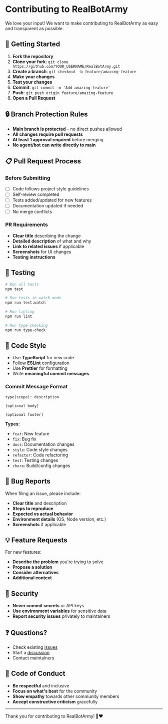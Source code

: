 # Contributing to RealBotArmy

We love your input! We want to make contributing to RealBotArmy as easy and transparent as possible.

## 🚀 Getting Started

1. **Fork the repository**
2. **Clone your fork**: `git clone https://github.com/YOUR_USERNAME/RealBotArmy.git`
3. **Create a branch**: `git checkout -b feature/amazing-feature`
4. **Make your changes**
5. **Test your changes**
6. **Commit**: `git commit -m 'Add amazing feature'`
7. **Push**: `git push origin feature/amazing-feature`
8. **Open a Pull Request**

## 🔒 Branch Protection Rules

- **Main branch is protected** - no direct pushes allowed
- **All changes require pull requests**
- **At least 1 approval required** before merging
- **No agent/bot can write directly to main**

## 📋 Pull Request Process

### Before Submitting
- [ ] Code follows project style guidelines
- [ ] Self-review completed
- [ ] Tests added/updated for new features
- [ ] Documentation updated if needed
- [ ] No merge conflicts

### PR Requirements
- **Clear title** describing the change
- **Detailed description** of what and why
- **Link to related issues** if applicable
- **Screenshots** for UI changes
- **Testing instructions**

## 🧪 Testing

```bash
# Run all tests
npm test

# Run tests in watch mode
npm run test:watch

# Run linting
npm run lint

# Run type checking
npm run type-check
```

## 📝 Code Style

- Use **TypeScript** for new code
- Follow **ESLint** configuration
- Use **Prettier** for formatting
- Write **meaningful commit messages**

### Commit Message Format
```
type(scope): description

[optional body]

[optional footer]
```

**Types:**
- `feat`: New feature
- `fix`: Bug fix
- `docs`: Documentation changes
- `style`: Code style changes
- `refactor`: Code refactoring
- `test`: Testing changes
- `chore`: Build/config changes

## 🐛 Bug Reports

When filing an issue, please include:
- **Clear title** and description
- **Steps to reproduce**
- **Expected vs actual behavior**
- **Environment details** (OS, Node version, etc.)
- **Screenshots** if applicable

## 💡 Feature Requests

For new features:
- **Describe the problem** you're trying to solve
- **Propose a solution**
- **Consider alternatives**
- **Additional context**

## 🔐 Security

- **Never commit secrets** or API keys
- **Use environment variables** for sensitive data
- **Report security issues** privately to maintainers

## ❓ Questions?

- Check existing [issues](https://github.com/Geniusboywonder/RealBotArmy/issues)
- Start a [discussion](https://github.com/Geniusboywonder/RealBotArmy/discussions)
- Contact maintainers

## 📜 Code of Conduct

- **Be respectful** and inclusive
- **Focus on what's best** for the community
- **Show empathy** towards other community members
- **Accept constructive criticism** gracefully

---

Thank you for contributing to RealBotArmy! 🤖❤️
